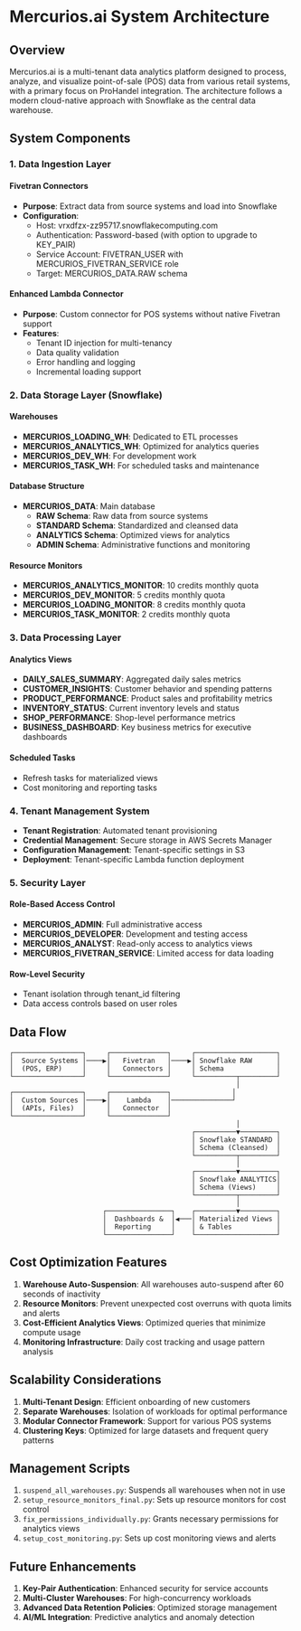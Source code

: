 # Mercurios.ai System Architecture

## Overview

Mercurios.ai is a multi-tenant data analytics platform designed to process, analyze, and visualize point-of-sale (POS) data from various retail systems, with a primary focus on ProHandel integration. The architecture follows a modern cloud-native approach with Snowflake as the central data warehouse.

## System Components

### 1. Data Ingestion Layer

#### Fivetran Connectors
- **Purpose**: Extract data from source systems and load into Snowflake
- **Configuration**:
  - Host: vrxdfzx-zz95717.snowflakecomputing.com
  - Authentication: Password-based (with option to upgrade to KEY_PAIR)
  - Service Account: FIVETRAN_USER with MERCURIOS_FIVETRAN_SERVICE role
  - Target: MERCURIOS_DATA.RAW schema

#### Enhanced Lambda Connector
- **Purpose**: Custom connector for POS systems without native Fivetran support
- **Features**:
  - Tenant ID injection for multi-tenancy
  - Data quality validation
  - Error handling and logging
  - Incremental loading support

### 2. Data Storage Layer (Snowflake)

#### Warehouses
- **MERCURIOS_LOADING_WH**: Dedicated to ETL processes
- **MERCURIOS_ANALYTICS_WH**: Optimized for analytics queries
- **MERCURIOS_DEV_WH**: For development work
- **MERCURIOS_TASK_WH**: For scheduled tasks and maintenance

#### Database Structure
- **MERCURIOS_DATA**: Main database
  - **RAW Schema**: Raw data from source systems
  - **STANDARD Schema**: Standardized and cleansed data
  - **ANALYTICS Schema**: Optimized views for analytics
  - **ADMIN Schema**: Administrative functions and monitoring

#### Resource Monitors
- **MERCURIOS_ANALYTICS_MONITOR**: 10 credits monthly quota
- **MERCURIOS_DEV_MONITOR**: 5 credits monthly quota
- **MERCURIOS_LOADING_MONITOR**: 8 credits monthly quota
- **MERCURIOS_TASK_MONITOR**: 2 credits monthly quota

### 3. Data Processing Layer

#### Analytics Views
- **DAILY_SALES_SUMMARY**: Aggregated daily sales metrics
- **CUSTOMER_INSIGHTS**: Customer behavior and spending patterns
- **PRODUCT_PERFORMANCE**: Product sales and profitability metrics
- **INVENTORY_STATUS**: Current inventory levels and status
- **SHOP_PERFORMANCE**: Shop-level performance metrics
- **BUSINESS_DASHBOARD**: Key business metrics for executive dashboards

#### Scheduled Tasks
- Refresh tasks for materialized views
- Cost monitoring and reporting tasks

### 4. Tenant Management System

- **Tenant Registration**: Automated tenant provisioning
- **Credential Management**: Secure storage in AWS Secrets Manager
- **Configuration Management**: Tenant-specific settings in S3
- **Deployment**: Tenant-specific Lambda function deployment

### 5. Security Layer

#### Role-Based Access Control
- **MERCURIOS_ADMIN**: Full administrative access
- **MERCURIOS_DEVELOPER**: Development and testing access
- **MERCURIOS_ANALYST**: Read-only access to analytics views
- **MERCURIOS_FIVETRAN_SERVICE**: Limited access for data loading

#### Row-Level Security
- Tenant isolation through tenant_id filtering
- Data access controls based on user roles

## Data Flow

```
┌─────────────────┐     ┌──────────────┐     ┌────────────────────┐
│  Source Systems │────▶│   Fivetran   │────▶│ Snowflake RAW      │
│  (POS, ERP)     │     │   Connectors │     │ Schema             │
└─────────────────┘     └──────────────┘     └──────────┬─────────┘
                                                        │
┌─────────────────┐     ┌──────────────┐               │
│  Custom Sources │────▶│    Lambda    │───────────────┘
│  (APIs, Files)  │     │   Connector  │
└─────────────────┘     └──────────────┘
                                                        │
                                             ┌──────────▼─────────┐
                                             │ Snowflake STANDARD │
                                             │ Schema (Cleansed)  │
                                             └──────────┬─────────┘
                                                        │
                                             ┌──────────▼─────────┐
                                             │ Snowflake ANALYTICS│
                                             │ Schema (Views)     │
                                             └──────────┬─────────┘
                                                        │
                       ┌────────────────┐    ┌──────────▼─────────┐
                       │  Dashboards &  │◀───│ Materialized Views │
                       │  Reporting     │    │ & Tables           │
                       └────────────────┘    └────────────────────┘
```

## Cost Optimization Features

1. **Warehouse Auto-Suspension**: All warehouses auto-suspend after 60 seconds of inactivity
2. **Resource Monitors**: Prevent unexpected cost overruns with quota limits and alerts
3. **Cost-Efficient Analytics Views**: Optimized queries that minimize compute usage
4. **Monitoring Infrastructure**: Daily cost tracking and usage pattern analysis

## Scalability Considerations

1. **Multi-Tenant Design**: Efficient onboarding of new customers
2. **Separate Warehouses**: Isolation of workloads for optimal performance
3. **Modular Connector Framework**: Support for various POS systems
4. **Clustering Keys**: Optimized for large datasets and frequent query patterns

## Management Scripts

1. `suspend_all_warehouses.py`: Suspends all warehouses when not in use
2. `setup_resource_monitors_final.py`: Sets up resource monitors for cost control
3. `fix_permissions_individually.py`: Grants necessary permissions for analytics views
4. `setup_cost_monitoring.py`: Sets up cost monitoring views and alerts

## Future Enhancements

1. **Key-Pair Authentication**: Enhanced security for service accounts
2. **Multi-Cluster Warehouses**: For high-concurrency workloads
3. **Advanced Data Retention Policies**: Optimized storage management
4. **AI/ML Integration**: Predictive analytics and anomaly detection
